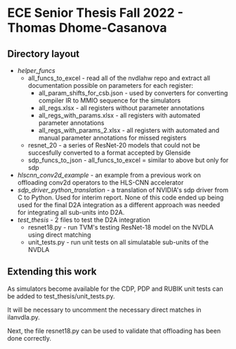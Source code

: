 # ECE Senior Thesis Fall 2022 - Thomas Dhome-Casanova

## Directory layout
- *helper_funcs*
    - all_funcs_to_excel - read all of the nvdlahw repo and extract all documentation possible on parameters for each register:
        - all_param_shifts_for_csb.json - used by converters for converting compiler IR to MMIO sequence for the simulators
        - all_regs.xlsx - all registers without parameter annotations
        - all_regs_with_params.xlsx - all registers with automated parameter annotations
        - all_regs_with_params_2.xlsx - all registers with automated and manual parameter annotations for missed registers
    - resnet_20 - a series of ResNet-20 models that could not be succesfully converted to a format accepted by Glenside
    - sdp_funcs_to_json - all_funcs_to_excel = similar to above but only for sdp
- *hlscnn_conv2d_example* - an example from a previous work on offloading conv2d operators to the HLS-CNN accelerator
- *sdp_driver_python_translation* - a translation of NVIDIA's sdp driver from C to Python. Used for interim report. None of this code ended up being used for the final D2A integration as a different approach was needed for integrating all sub-units into D2A.
- *test_thesis* - 2 files to test the D2A integration
    - resnet18.py - run TVM's testing ResNet-18 model on the NVDLA using direct matching
    - unit_tests.py - run unit tests on all simulatable sub-units of the NVDLA

## Extending this work
As simulators become available for the CDP, PDP and RUBIK unit tests can be added to test_thesis/unit_tests.py. 

It will be necessary to uncomment the necessary direct matches in ilanvdla.py.

Next, the file resnet18.py can be used to validate that offloading has been done correctly.